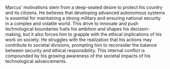 Marcus' motivations stem from a deep-seated desire to protect his country and its citizens. He believes that developing advanced autonomous systems is essential for maintaining a strong military and ensuring national security in a complex and volatile world. This drive to innovate and push technological boundaries fuels his ambition and shapes his decision-making, but it also forces him to grapple with the ethical implications of his work on society. He struggles with the realization that his actions may contribute to societal divisions, prompting him to reconsider the balance between security and ethical responsibility. This internal conflict is compounded by his growing awareness of the societal impacts of his technological advancements.
